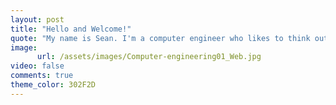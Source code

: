 ```yaml
---
layout: post
title: "Hello and Welcome!"
quote: "My name is Sean. I'm a computer engineer who likes to think outside of the box. I enjoy facing technical challenges and solving complex tasks."
image:
      url: /assets/images/Computer-engineering01_Web.jpg
video: false
comments: true
theme_color: 302F2D
---
```


